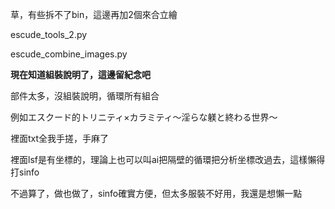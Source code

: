 草，有些拆不了bin，這邊再加2個來合立繪

escude_tools_2.py

escude_combine_images.py

**現在知道組裝說明了，這邊留紀念吧**

部件太多，沒組裝說明，循環所有組合

例如エスクード的トリニティ×カラミティ～淫らな躾と終わる世界～

裡面txt全我手搓，手麻了

裡面lsf是有坐標的，理論上也可以叫ai把隔壁的循環把分析坐標改過去，這樣懶得打sinfo

不過算了，做也做了，sinfo確實方便，但太多服裝不好用，我還是想懶一點
